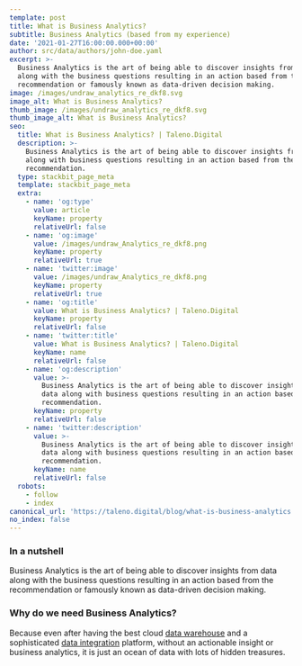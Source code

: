 ```yaml
---
template: post
title: What is Business Analytics?
subtitle: Business Analytics (based from my experience)
date: '2021-01-27T16:00:00.000+00:00'
author: src/data/authors/john-doe.yaml
excerpt: >-
  Business Analytics is the art of being able to discover insights from data
  along with the business questions resulting in an action based from the
  recommendation or famously known as data-driven decision making.
image: /images/undraw_analytics_re_dkf8.svg
image_alt: What is Business Analytics?
thumb_image: /images/undraw_analytics_re_dkf8.svg
thumb_image_alt: What is Business Analytics?
seo:
  title: What is Business Analytics? | Taleno.Digital
  description: >-
    Business Analytics is the art of being able to discover insights from data
    along with business questions resulting in an action based from the
    recommendation.
  type: stackbit_page_meta
  template: stackbit_page_meta
  extra:
    - name: 'og:type'
      value: article
      keyName: property
      relativeUrl: false
    - name: 'og:image'
      value: /images/undraw_Analytics_re_dkf8.png
      keyName: property
      relativeUrl: true
    - name: 'twitter:image'
      value: /images/undraw_Analytics_re_dkf8.png
      keyName: property
      relativeUrl: true
    - name: 'og:title'
      value: What is Business Analytics? | Taleno.Digital
      keyName: property
      relativeUrl: false
    - name: 'twitter:title'
      value: What is Business Analytics? | Taleno.Digital
      keyName: name
      relativeUrl: false
    - name: 'og:description'
      value: >-
        Business Analytics is the art of being able to discover insights from
        data along with business questions resulting in an action based from the
        recommendation.
      keyName: property
      relativeUrl: false
    - name: 'twitter:description'
      value: >-
        Business Analytics is the art of being able to discover insights from
        data along with business questions resulting in an action based from the
        recommendation.
      keyName: name
      relativeUrl: false
  robots:
    - follow
    - index
canonical_url: 'https://taleno.digital/blog/what-is-business-analytics'
no_index: false
---
```

### In a nutshell

Business Analytics is the art of being able to discover insights from data along with the business questions resulting in an action based from the recommendation or famously known as data-driven decision making.

### Why do we need Business Analytics?

Because even after having the best cloud [data warehouse](https://taleno.digital/blog/what-is-a-data-warehouse/) and a sophisticated [data integration](https://taleno.digital/blog/what-is-data-integration/) platform, without an actionable insight or business analytics, it is just an ocean of data with lots of hidden treasures.